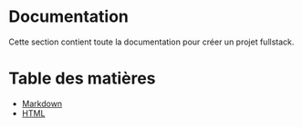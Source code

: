 # Documentation
Cette section contient toute la documentation pour créer un projet fullstack.

# Table des matières
- [Markdown](010_Markdown.md)
- [HTML](020_HTML.md)

